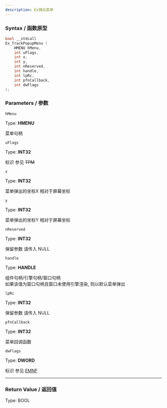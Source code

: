 ```yaml
---
description: Ex弹出菜单
---
```


### Syntax / 函数原型

```C++
bool __stdcall 
Ex_TrackPopupMenu (
    HMENU hMenu,
    int uFlags,
    int x,
    int y,
    int nReserved,
    int handle,
    int lpRc,
    int pfnCallback,
    int dwFlags
);
```


### Parameters / 参数

`hMenu`

Type: **HMENU**

菜单句柄

`uFlags`

Type: **INT32**

标识 参见 ~~TPM~~

`x`

Type: **INT32**

菜单弹出的坐标X 相对于屏幕坐标

`y`

Type: **INT32**

菜单弹出的坐标Y 相对于屏幕坐标

`nReserved`

Type: **INT32**

保留参数 请传入 NULL

`handle`

Type: **HANDLE**

组件句柄/引擎句柄/窗口句柄<br>
如果该值为窗口句柄且窗口未使用引擎渲染, 则以默认菜单弹出

`lpRc`

Type: **INT32**

保留参数 请传入 NULL

`pfnCallback`

Type: **INT32**

菜单回调函数

`dwFlags`

Type: **DWORD**

标识 参见 [EMNF](../../const/EMNF.md)

---

### Return Value / 返回值

Type: BOOL
